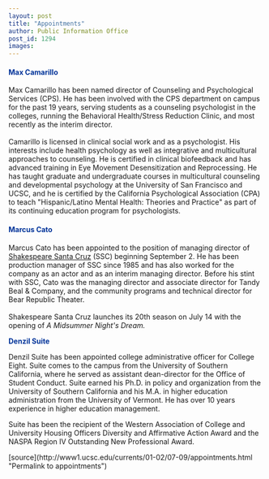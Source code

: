 ```yaml
---
layout: post
title: "Appointments"
author: Public Information Office
post_id: 1294
images:
---
```


<h4>
  <font color="#003399">Max Camarillo</font>
</h4>
<p>
  Max Camarillo has been named director of Counseling and Psychological Services (CPS). He has been involved with the CPS department on campus for the past 19 years, serving students as a counseling psychologist in the colleges, running the Behavioral Health/Stress Reduction Clinic, and most recently as the interim director.<br>
  <br>
  Camarillo is licensed in clinical social work and as a psychologist. His interests include health psychology as well as integrative and multicultural approaches to counseling. He is certified in clinical biofeedback and has advanced training in Eye Movement Desensitization and Reprocessing. He has taught graduate and undergraduate courses in multicultural counseling and developmental psychology at the University of San Francisco and UCSC, and he is certified by the California Psychological Association (CPA) to teach "Hispanic/Latino Mental Health: Theories and Practice" as part of its continuing education program for psychologists.
</p>
<h4>
  <font color="#003399">Marcus Cato</font>
</h4>
<p>
  Marcus Cato has been appointed to the position of managing director of <a href="http://www.shakespearesantacruz.org/summer01/welcome.shtml">Shakespeare Santa Cruz</a> (SSC) beginning September 2. He has been production manager of SSC since 1985 and has also worked for the company as an actor and as an interim managing director. Before his stint with SSC, Cato was the managing director and associate director for Tandy Beal &amp; Company, and the community programs and technical director for Bear Republic Theater.<br>
  <br>
  Shakespeare Santa Cruz launches its 20th season on July 14 with the opening of <i>A Midsummer Night's Dream.</i>
</p>
<p>
  <font color="#003399"><b>Denzil Suite</b></font>
</p>
<p>
  Denzil Suite has been appointed college administrative officer for College Eight. Suite comes to the campus from the University of Southern California, where he served as assistant dean-director for the Office of Student Conduct. Suite earned his Ph.D. in policy and organization from the University of Southern California and his M.A. in higher education administration from the University of Vermont. He has over 10 years experience in higher education management.
</p>
<p>
  Suite has been the recipient of the Western Association of College and University Housing Officers Diversity and Affirmative Action Award and the NASPA Region IV Outstanding New Professional Award.<br>
  </p>
[source](http://www1.ucsc.edu/currents/01-02/07-09/appointments.html "Permalink to appointments")
